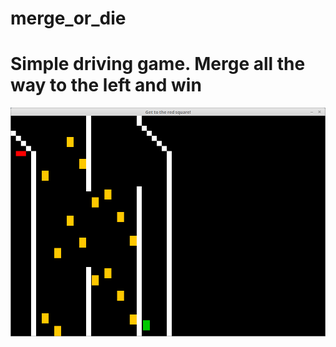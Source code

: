 # merge_or_die
Simple driving game.  Merge all the way to the left and win
=======
![merge_or_die](screenshot.png)